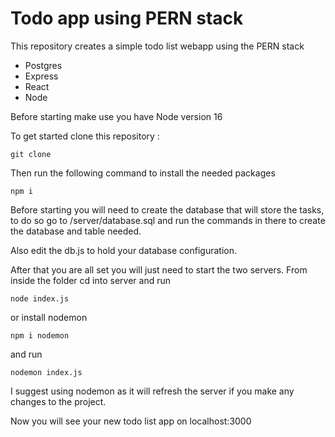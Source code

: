 # Todo app using PERN stack

This repository creates a simple todo list webapp using the PERN stack
- Postgres
- Express
- React
- Node

Before starting make use you have Node version 16

To get started clone this repository :

```
git clone 
```

Then run the following command to install the needed packages

```
npm i
```

Before starting you will need to create the database that will store the tasks, to do so go to /server/database.sql and run the commands in there to create the database and table needed.

Also edit the db.js to hold your database configuration.

After that you are all set you will just need to start the two servers.
From inside the folder cd into server and run 

```
node index.js
```
or install nodemon 
```
npm i nodemon
```
and run 
```
nodemon index.js
```
I suggest using nodemon as it will refresh the server if you make any changes to the project.

Now you will see your new todo list app on localhost:3000
